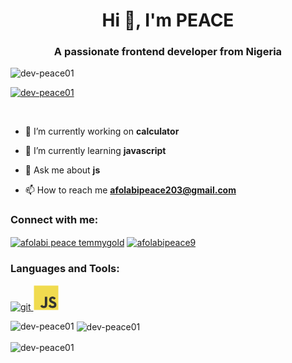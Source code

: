 <h1 align="center">Hi 👋, I'm PEACE</h1>
<h3 align="center">A passionate frontend developer from Nigeria</h3>

<p align="left"> <img src="https://komarev.com/ghpvc/?username=dev-peace01&label=Profile%20views&color=0e75b6&style=flat" alt="dev-peace01" /> </p>

<p align="left"> <a href="https://github.com/ryo-ma/github-profile-trophy"><img src="https://github-profile-trophy.vercel.app/?username=dev-peace01" alt="dev-peace01" /></a> </p>

<p align="left"> <a href="https://twitter.com/" target="blank"><img src="https://img.shields.io/twitter/follow/?logo=twitter&style=for-the-badge" alt="" /></a> </p>

- 🔭 I’m currently working on **calculator**

- 🌱 I’m currently learning **javascript**

- 💬 Ask me about **js**

- 📫 How to reach me **afolabipeace203@gmail.com**

<h3 align="left">Connect with me:</h3>
<p align="left">
<a href="https://fb.com/afolabi peace temmygold" target="blank"><img align="center" src="https://raw.githubusercontent.com/rahuldkjain/github-profile-readme-generator/master/src/images/icons/Social/facebook.svg" alt="afolabi peace temmygold" height="30" width="40" /></a>
<a href="https://instagram.com/afolabipeace9" target="blank"><img align="center" src="https://raw.githubusercontent.com/rahuldkjain/github-profile-readme-generator/master/src/images/icons/Social/instagram.svg" alt="afolabipeace9" height="30" width="40" /></a>
</p>

<h3 align="left">Languages and Tools:</h3>
<p align="left"> <a href="https://git-scm.com/" target="_blank" rel="noreferrer"> <img src="https://www.vectorlogo.zone/logos/git-scm/git-scm-icon.svg" alt="git" width="40" height="40"/> </a> <a href="https://developer.mozilla.org/en-US/docs/Web/JavaScript" target="_blank" rel="noreferrer"> <img src="https://raw.githubusercontent.com/devicons/devicon/master/icons/javascript/javascript-original.svg" alt="javascript" width="40" height="40"/> </a> </p>

<p><img align="left" src="https://github-readme-stats.vercel.app/api/top-langs?username=dev-peace01&show_icons=true&locale=en&layout=compact" alt="dev-peace01" /></p>

<p>&nbsp;<img align="center" src="https://github-readme-stats.vercel.app/api?username=dev-peace01&show_icons=true&locale=en" alt="dev-peace01" /></p>

<p><img align="center" src="https://github-readme-streak-stats.herokuapp.com/?user=dev-peace01&" alt="dev-peace01" /></p>
